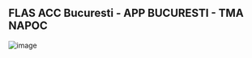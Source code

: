 ## FLAS ACC Bucuresti - APP BUCURESTI - TMA NAPOC

![image][apn]

[apn]: ../../images/INT_LoAs/FLAS_ACC_APN.png